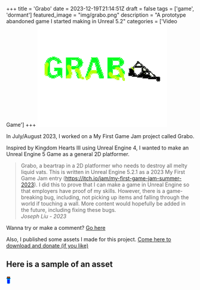 +++
title = 'Grabo'
date = 2023-12-19T21:14:51Z
draft = false
tags = ['game', 'dormant']
featured_image = "img/grabo.png"
description = "A prototype abandoned game I started making in Unreal 5.2"
categories = ['Video Game']
+++
![Grabo logo](/img/grabo.png)

In July/August 2023, I worked on a My First Game Jam project called Grabo.

Inspired by Kingdom Hearts III using Unreal Engine 4, I wanted to make an Unreal Engine 5 Game as a general 2D platformer.

> Grabo, a beartrap in a 2D platformer who needs to destroy all melty liquid vats. 
This is written in Unreal Engine 5.2.1 as a 2023 My First Game Jam entry (https://itch.io/jam/my-first-game-jam-summer-2023). I did this to prove that I can make a game in Unreal Engine so that employers have proof of my skills.
However, there is a game-breaking bug, including, not picking up items and falling through the world if touching a wall. More content would hopefully be added in the future, including fixing these bugs.      
*Joseph Liu - 2023*

Wanna try or make a comment? [Go here](https://thatisdrtruman.itch.io/grabo-wip)

Also, I published some assets I made for this project. [Come here to download and donate (if you like)](https://thatisdrtruman.itch.io/grabo-my-first-game-jam-assets)

## Here is a sample of an asset
![Bouncing veil](/img/veilan.png)
